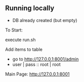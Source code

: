 ## Running locally

+ DB already created (but empty)

To Start:

execute run.sh

Add items to table
+ go to http://127.0.0.1:8001/admin
+ user | pass :: root | root

Main Page: http://127.0.0.1:8001